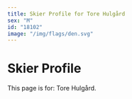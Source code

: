 ```yaml
---
title: Skier Profile for Tore Hulgård
sex: "M"
id: "18102"
image: "/img/flags/den.svg" 
---
```


# Skier Profile

This page is for: Tore Hulgård.
    